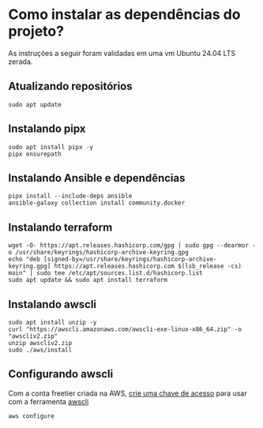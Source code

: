# Como instalar as dependências do projeto?

As instruções a seguir foram validadas em uma vm Ubuntu 24.04 LTS zerada.

## Atualizando repositórios

```
sudo apt update
```

## Instalando pipx

```
sudo apt install pipx -y
pipx ensurepath
```

## Instalando Ansible e dependências

```
pipx install --include-deps ansible
ansible-galaxy collection install community.docker
```

## Instalando terraform

```
wget -O- https://apt.releases.hashicorp.com/gpg | sudo gpg --dearmor -o /usr/share/keyrings/hashicorp-archive-keyring.gpg
echo "deb [signed-by=/usr/share/keyrings/hashicorp-archive-keyring.gpg] https://apt.releases.hashicorp.com $(lsb_release -cs) main" | sudo tee /etc/apt/sources.list.d/hashicorp.list
sudo apt update && sudo apt install terraform
```

## Instalando awscli

```
sudo apt install unzip -y
curl "https://awscli.amazonaws.com/awscli-exe-linux-x86_64.zip" -o "awscliv2.zip"
unzip awscliv2.zip
sudo ./aws/install
```

## Configurando awscli

Com a conta freetier criada na AWS, [crie uma chave de acesso](https://docs.aws.amazon.com/IAM/latest/UserGuide/id_credentials_access-keys.html) para usar com a ferramenta [awscli](https://aws.amazon.com/cli/)

```
aws configure
```
